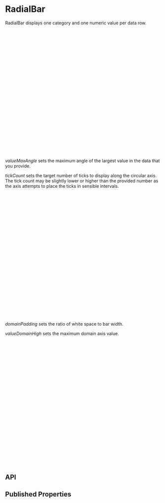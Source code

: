 # RadialBar

<!--meta

-->

RadialBar displays one category and one numeric value per data row.

<ClientOnly>
  <hpcc-vitepress style="width:100%;height:600px">
  <div id="placeholder" style="height:400px">
  </div>
  <script type="module">
    import { RadialBar } from "@hpcc-js/chart";

    new RadialBar()
        .target("placeholder")
        .columns(["Category", "Value"])
        .data([
            ["A", 144],
            ["B", 89],
            ["C", 55],
            ["D", 34]
        ])
        .render()
        ;
  </script>
  </hpcc-vitepress>
</ClientOnly>

_valueMaxAngle_ sets the maximum angle of the largest value in the data that you provide.

_tickCount_ sets the target number of ticks to display along the circular axis. The tick count may be slightly lower or higher than the provided number as the axis attempts to place the ticks in sensible intervals.

<ClientOnly>
  <hpcc-vitepress style="width:100%;height:600px">
  <div id="placeholder" style="height:400px">
  </div>
  <script type="module">
    import { RadialBar } from "@hpcc-js/chart";

    new RadialBar()
        .target("placeholder")
        .columns(["Category", "Value 1"])
        .data([
            ["A", 144],
            ["B", 89],
            ["C", 55],
            ["D", 34]
        ])
        .valueMaxAngle(90)
        .tickCount(10)
        .render()
        ;
  </script>
  </hpcc-vitepress>
</ClientOnly>

_domainPadding_ sets the ratio of white space to bar width.

_valueDomainHigh_ sets the maximum domain axis value.

<ClientOnly>
  <hpcc-vitepress style="width:100%;height:600px">
  <div id="placeholder" style="height:400px">
  </div>
  <script type="module">
    import { RadialBar } from "@hpcc-js/chart";

    new RadialBar()
        .target("placeholder")
        .columns(["Category", "Value 1"])
        .data([
            ["A", 144],
            ["B", 89],
            ["C", 55],
            ["D", 34]
        ])
        .domainPadding(0.62)
        .valueDomainHigh(200)
        .render()
        ;
  </script>
  </hpcc-vitepress>
</ClientOnly>

## API

## Published Properties
```@hpcc-js/chart:RadialBar
```

